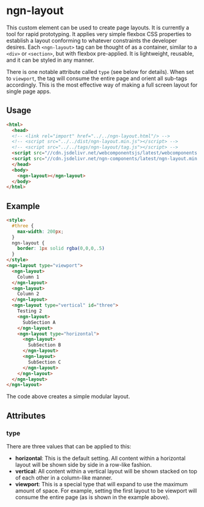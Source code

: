 # ngn-layout

This custom element can be used to create page layouts. It is currently a tool
for rapid prototyping. It applies very simple flexbox CSS properties to establish
a layout conforming to whatever constraints the developer desires. Each
`<ngn-layout>` tag can be thought of as a container, similar to a `<div>` or
`<section>`, but with flexbox pre-applied. It is lightweight, reusable, and
it can be styled in any manner.

There is one notable attribute called `type` (see below for details). When set
to `viewport`, the tag will consume the entire page and orient all sub-tags
accordingly. This is the most effective way of making a full screen layout
for single page apps.

## Usage

```html
<html>
  <head>
  <!-- <link rel="import" href="../../ngn-layout.html"/> -->
  <!-- <script src="../../dist/ngn-layout.min.js"></script> -->
  <!-- <script src="../../tags/ngn-layout/tag.js"></script> -->
  <script src="//cdn.jsdelivr.net/webcomponentsjs/latest/webcomponents.min.js"></script>
  <script src="//cdn.jsdelivr.net/ngn-components/latest/ngn-layout.min.js"></script>
  </head>
  <body>
    <ngn-layout></ngn-layout>
  </body>
</html>
```

## Example

```html
<style>
  #three {
    max-width: 200px;
  }
  ngn-layout {
    border: 1px solid rgba(0,0,0,.5)
  }
</style>
<ngn-layout type="viewport">
  <ngn-layout>
    Column 1
  </ngn-layout>
  <ngn-layout>
    Column 2
  </ngn-layout>
  <ngn-layout type="vertical" id="three">
    Testing 2
    <ngn-layout>
      SubSection A
    </ngn-layout>
    <ngn-layout type="horizontal">
      <ngn-layout>
        SubSection B
      </ngn-layout>
      <ngn-layout>
        SubSection C
      </ngn-layout>
    </ngn-layout>
  </ngn-layout>
</ngn-layout>
```

The code above creates a simple modular layout.

## Attributes

### type

There are three values that can be applied to this:

- **horizontal**: This is the default setting. All content within a horizontal
  layout will be shown side by side in a row-like fashion.  
- **vertical**: All content within a vertical layout will be shown stacked on
  top of each other in a column-like manner.
- **viewport**: This is a special type that will expand to use the maximum
  amount of space. For example, setting the first layout to be viewport will
  consume the entire page (as is shown in the example above).

